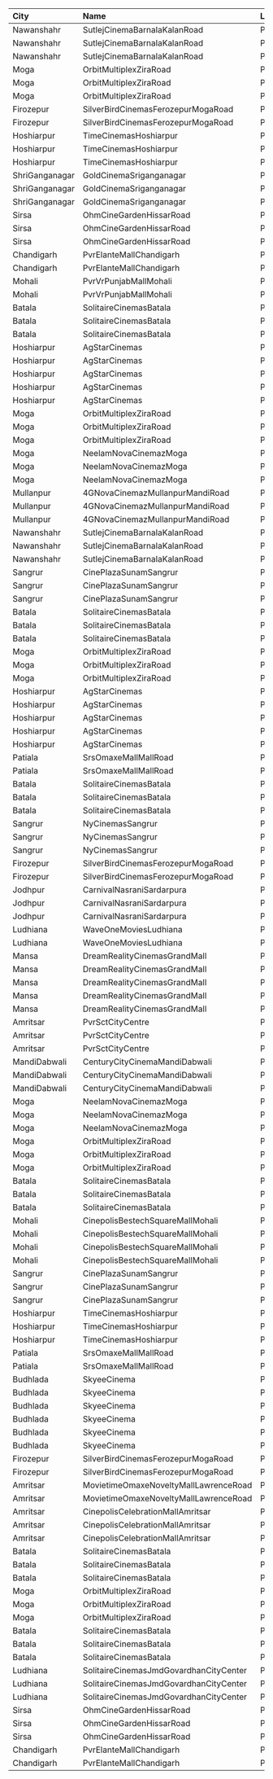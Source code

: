 | City           | Name                                   | Language |  Time | Type             | Price | Capacity | Booked |
| :------------- | :------------------------------------- | :------- | ----: | :--------------- | ----: | -------: | -----: |
| Nawanshahr     | SutlejCinemaBarnalaKalanRoad           | Punjabi  | 10:00 | Gold             |  150₹ |      100 |      0 |
| Nawanshahr     | SutlejCinemaBarnalaKalanRoad           | Punjabi  | 10:00 | Silver           |  100₹ |      100 |      0 |
| Nawanshahr     | SutlejCinemaBarnalaKalanRoad           | Punjabi  | 10:00 | Seasonal         |   80₹ |      100 |      0 |
| Moga           | OrbitMultiplexZiraRoad                 | Punjabi  | 10:00 | Recliner         |  300₹ |        6 |      0 |
| Moga           | OrbitMultiplexZiraRoad                 | Punjabi  | 10:00 | Diamond          |  300₹ |       10 |     10 |
| Moga           | OrbitMultiplexZiraRoad                 | Punjabi  | 10:00 | Gold             |  160₹ |      234 |     58 |
| Firozepur      | SilverBirdCinemasFerozepurMogaRoad     | Punjabi  | 10:00 | Box              |  400₹ |       10 |      0 |
| Firozepur      | SilverBirdCinemasFerozepurMogaRoad     | Punjabi  | 10:00 | Gold             |  150₹ |      139 |     32 |
| Hoshiarpur     | TimeCinemasHoshiarpur                  | Punjabi  | 11:00 | Vip              |  130₹ |      100 |      0 |
| Hoshiarpur     | TimeCinemasHoshiarpur                  | Punjabi  | 11:00 | Gold             |  130₹ |      100 |      0 |
| Hoshiarpur     | TimeCinemasHoshiarpur                  | Punjabi  | 11:00 | Silver           |  100₹ |      100 |      0 |
| ShriGanganagar | GoldCinemaSriganganagar                | Punjabi  | 11:00 | Box              |  270₹ |      100 |      0 |
| ShriGanganagar | GoldCinemaSriganganagar                | Punjabi  | 11:00 | Platinum         |  112₹ |      100 |      0 |
| ShriGanganagar | GoldCinemaSriganganagar                | Punjabi  | 11:00 | Gold             |  112₹ |      100 |      0 |
| Sirsa          | OhmCineGardenHissarRoad                | Punjabi  | 11:00 | GoldExecutive    |  290₹ |       62 |     62 |
| Sirsa          | OhmCineGardenHissarRoad                | Punjabi  | 11:00 | Gold             |  150₹ |       85 |     69 |
| Sirsa          | OhmCineGardenHissarRoad                | Punjabi  | 11:00 | Silver           |  110₹ |       68 |     51 |
| Chandigarh     | PvrElanteMallChandigarh                | Punjabi  | 11:05 | Classic          |  165₹ |       70 |      0 |
| Chandigarh     | PvrElanteMallChandigarh                | Punjabi  | 11:05 | Recliner         |  414₹ |       13 |      0 |
| Mohali         | PvrVrPunjabMallMohali                  | Punjabi  | 11:05 | Classic          |  200₹ |       44 |      0 |
| Mohali         | PvrVrPunjabMallMohali                  | Punjabi  | 11:05 | Prime            |  230₹ |       22 |      0 |
| Batala         | SolitaireCinemasBatala                 | Punjabi  | 11:45 | SolitaireClassic |  200₹ |       63 |     31 |
| Batala         | SolitaireCinemasBatala                 | Punjabi  | 11:45 | Gold             |  170₹ |       75 |     38 |
| Batala         | SolitaireCinemasBatala                 | Punjabi  | 11:45 | Silver           |  140₹ |       45 |     22 |
| Hoshiarpur     | AgStarCinemas                          | Punjabi  | 12:00 | VipBox           |  220₹ |      100 |      0 |
| Hoshiarpur     | AgStarCinemas                          | Punjabi  | 12:00 | Platinum         |  200₹ |      100 |      0 |
| Hoshiarpur     | AgStarCinemas                          | Punjabi  | 12:00 | Diamond          |  170₹ |      100 |      0 |
| Hoshiarpur     | AgStarCinemas                          | Punjabi  | 12:00 | Golden           |  150₹ |      100 |      0 |
| Hoshiarpur     | AgStarCinemas                          | Punjabi  | 12:00 | Silver           |  120₹ |      100 |      0 |
| Moga           | OrbitMultiplexZiraRoad                 | Punjabi  | 12:20 | Recliner         |  300₹ |        6 |      0 |
| Moga           | OrbitMultiplexZiraRoad                 | Punjabi  | 12:20 | Diamond          |  300₹ |       10 |     10 |
| Moga           | OrbitMultiplexZiraRoad                 | Punjabi  | 12:20 | Gold             |  200₹ |      234 |     58 |
| Moga           | NeelamNovaCinemazMoga                  | Punjabi  | 12:30 | Box              |  350₹ |      100 |      0 |
| Moga           | NeelamNovaCinemazMoga                  | Punjabi  | 12:30 | Sofa             |  300₹ |      100 |      0 |
| Moga           | NeelamNovaCinemazMoga                  | Punjabi  | 12:30 | Gold             |  200₹ |      100 |      0 |
| Mullanpur      | 4GNovaCinemazMullanpurMandiRoad        | Punjabi  | 12:30 | Platinum         |  160₹ |      100 |      0 |
| Mullanpur      | 4GNovaCinemazMullanpurMandiRoad        | Punjabi  | 12:30 | Gold             |  110₹ |      100 |      0 |
| Mullanpur      | 4GNovaCinemazMullanpurMandiRoad        | Punjabi  | 12:30 | Silver           |  110₹ |      100 |      0 |
| Nawanshahr     | SutlejCinemaBarnalaKalanRoad           | Punjabi  | 13:15 | Gold             |  170₹ |      100 |      0 |
| Nawanshahr     | SutlejCinemaBarnalaKalanRoad           | Punjabi  | 13:15 | Silver           |  140₹ |      100 |      0 |
| Nawanshahr     | SutlejCinemaBarnalaKalanRoad           | Punjabi  | 13:15 | Seasonal         |  100₹ |      100 |      0 |
| Sangrur        | CinePlazaSunamSangrur                  | Punjabi  | 13:30 | SofaClass        |  280₹ |       15 |      0 |
| Sangrur        | CinePlazaSunamSangrur                  | Punjabi  | 13:30 | DiamondClass     |  180₹ |      148 |     74 |
| Sangrur        | CinePlazaSunamSangrur                  | Punjabi  | 13:30 | GoldClass        |  180₹ |       39 |     13 |
| Batala         | SolitaireCinemasBatala                 | Punjabi  | 13:45 | SolitaireClassic |  200₹ |       65 |     32 |
| Batala         | SolitaireCinemasBatala                 | Punjabi  | 13:45 | Gold             |  170₹ |       63 |     32 |
| Batala         | SolitaireCinemasBatala                 | Punjabi  | 13:45 | Silver           |  140₹ |       45 |     23 |
| Moga           | OrbitMultiplexZiraRoad                 | Punjabi  | 14:40 | Recliner         |  300₹ |        6 |      0 |
| Moga           | OrbitMultiplexZiraRoad                 | Punjabi  | 14:40 | Diamond          |  300₹ |       10 |     10 |
| Moga           | OrbitMultiplexZiraRoad                 | Punjabi  | 14:40 | Gold             |  200₹ |      234 |     58 |
| Hoshiarpur     | AgStarCinemas                          | Punjabi  | 15:00 | VipBox           |  220₹ |      100 |      0 |
| Hoshiarpur     | AgStarCinemas                          | Punjabi  | 15:00 | Platinum         |  200₹ |      100 |      0 |
| Hoshiarpur     | AgStarCinemas                          | Punjabi  | 15:00 | Diamond          |  170₹ |      100 |      0 |
| Hoshiarpur     | AgStarCinemas                          | Punjabi  | 15:00 | Golden           |  150₹ |      100 |      0 |
| Hoshiarpur     | AgStarCinemas                          | Punjabi  | 15:00 | Silver           |  120₹ |      100 |      0 |
| Patiala        | SrsOmaxeMallMallRoad                   | Punjabi  | 15:00 | Platinum         |  170₹ |      107 |      2 |
| Patiala        | SrsOmaxeMallMallRoad                   | Punjabi  | 15:00 | Gold             |  170₹ |       19 |      0 |
| Batala         | SolitaireCinemasBatala                 | Punjabi  | 15:00 | SolitaireClassic |  200₹ |       38 |     19 |
| Batala         | SolitaireCinemasBatala                 | Punjabi  | 15:00 | Gold             |  170₹ |       49 |     25 |
| Batala         | SolitaireCinemasBatala                 | Punjabi  | 15:00 | Silver           |  140₹ |       30 |     15 |
| Sangrur        | NyCinemasSangrur                       | Punjabi  | 15:20 | Bx               |  300₹ |       17 |      0 |
| Sangrur        | NyCinemasSangrur                       | Punjabi  | 15:20 | Dm               |  200₹ |      118 |      0 |
| Sangrur        | NyCinemasSangrur                       | Punjabi  | 15:20 | Gl               |  150₹ |      102 |      0 |
| Firozepur      | SilverBirdCinemasFerozepurMogaRoad     | Punjabi  | 15:45 | Box              |  400₹ |       20 |      0 |
| Firozepur      | SilverBirdCinemasFerozepurMogaRoad     | Punjabi  | 15:45 | Gold             |  230₹ |      194 |     36 |
| Jodhpur        | CarnivalNasraniSardarpura              | Punjabi  | 16:00 | LoungeOffline    |  200₹ |       13 |      6 |
| Jodhpur        | CarnivalNasraniSardarpura              | Punjabi  | 16:00 | PlatinumOffline  |  150₹ |       14 |      7 |
| Jodhpur        | CarnivalNasraniSardarpura              | Punjabi  | 16:00 | GoldOffline      |  100₹ |      138 |     69 |
| Ludhiana       | WaveOneMoviesLudhiana                  | Punjabi  | 16:00 | Classic          |  180₹ |       42 |      0 |
| Ludhiana       | WaveOneMoviesLudhiana                  | Punjabi  | 16:00 | Premium          |  190₹ |       59 |      0 |
| Mansa          | DreamRealityCinemasGrandMall           | Punjabi  | 16:30 | Recliner         |   99₹ |      100 |      0 |
| Mansa          | DreamRealityCinemasGrandMall           | Punjabi  | 16:30 | Platinum         |   99₹ |      100 |      0 |
| Mansa          | DreamRealityCinemasGrandMall           | Punjabi  | 16:30 | Gold             |   99₹ |      100 |      0 |
| Mansa          | DreamRealityCinemasGrandMall           | Punjabi  | 16:30 | Silver           |   99₹ |      100 |      0 |
| Mansa          | DreamRealityCinemasGrandMall           | Punjabi  | 16:30 | Normal           |   99₹ |      100 |      0 |
| Amritsar       | PvrSctCityCentre                       | Punjabi  | 16:35 | Classic          |  190₹ |       45 |      3 |
| Amritsar       | PvrSctCityCentre                       | Punjabi  | 16:35 | Prime            |  200₹ |       30 |      0 |
| Amritsar       | PvrSctCityCentre                       | Punjabi  | 16:35 | Recliner         |  400₹ |       12 |      0 |
| MandiDabwali   | CenturyCityCinemaMandiDabwali          | Punjabi  | 16:50 | Platinum         |  230₹ |        9 |      0 |
| MandiDabwali   | CenturyCityCinemaMandiDabwali          | Punjabi  | 16:50 | Gold             |  190₹ |       41 |      0 |
| MandiDabwali   | CenturyCityCinemaMandiDabwali          | Punjabi  | 16:50 | Silver           |  160₹ |       57 |      0 |
| Moga           | NeelamNovaCinemazMoga                  | Punjabi  | 17:00 | Box              |  350₹ |      100 |      0 |
| Moga           | NeelamNovaCinemazMoga                  | Punjabi  | 17:00 | Sofa             |  300₹ |      100 |      0 |
| Moga           | NeelamNovaCinemazMoga                  | Punjabi  | 17:00 | Gold             |  200₹ |      100 |      0 |
| Moga           | OrbitMultiplexZiraRoad                 | Punjabi  | 17:00 | Recliner         |  300₹ |        6 |      0 |
| Moga           | OrbitMultiplexZiraRoad                 | Punjabi  | 17:00 | Diamond          |  300₹ |       10 |     10 |
| Moga           | OrbitMultiplexZiraRoad                 | Punjabi  | 17:00 | Gold             |  200₹ |      234 |     58 |
| Batala         | SolitaireCinemasBatala                 | Punjabi  | 17:00 | SolitaireClassic |  200₹ |       63 |     31 |
| Batala         | SolitaireCinemasBatala                 | Punjabi  | 17:00 | Gold             |  170₹ |       75 |     38 |
| Batala         | SolitaireCinemasBatala                 | Punjabi  | 17:00 | Silver           |  140₹ |       45 |     22 |
| Mohali         | CinepolisBestechSquareMallMohali       | Punjabi  | 18:00 | Normal           |  160₹ |       13 |      0 |
| Mohali         | CinepolisBestechSquareMallMohali       | Punjabi  | 18:00 | Executive        |  180₹ |       34 |      3 |
| Mohali         | CinepolisBestechSquareMallMohali       | Punjabi  | 18:00 | Premium          |  200₹ |       24 |      3 |
| Mohali         | CinepolisBestechSquareMallMohali       | Punjabi  | 18:00 | Vip              |  300₹ |        5 |      0 |
| Sangrur        | CinePlazaSunamSangrur                  | Punjabi  | 18:00 | SofaClass        |  280₹ |       13 |      0 |
| Sangrur        | CinePlazaSunamSangrur                  | Punjabi  | 18:00 | DiamondClass     |  180₹ |      117 |     53 |
| Sangrur        | CinePlazaSunamSangrur                  | Punjabi  | 18:00 | GoldClass        |  180₹ |       33 |     22 |
| Hoshiarpur     | TimeCinemasHoshiarpur                  | Punjabi  | 18:10 | Vip              |  130₹ |      100 |      0 |
| Hoshiarpur     | TimeCinemasHoshiarpur                  | Punjabi  | 18:10 | Gold             |  130₹ |      100 |      0 |
| Hoshiarpur     | TimeCinemasHoshiarpur                  | Punjabi  | 18:10 | Silver           |  100₹ |      100 |      0 |
| Patiala        | SrsOmaxeMallMallRoad                   | Punjabi  | 18:10 | Platinum         |  170₹ |      117 |      2 |
| Patiala        | SrsOmaxeMallMallRoad                   | Punjabi  | 18:10 | Gold             |  170₹ |       37 |      0 |
| Budhlada       | SkyeeCinema                            | Punjabi  | 18:30 | FamilyBox1       |  900₹ |      100 |      0 |
| Budhlada       | SkyeeCinema                            | Punjabi  | 18:30 | FamilyBox2       |  900₹ |      100 |      0 |
| Budhlada       | SkyeeCinema                            | Punjabi  | 18:30 | Platinum         |  230₹ |      100 |      0 |
| Budhlada       | SkyeeCinema                            | Punjabi  | 18:30 | Gold             |  180₹ |      100 |      0 |
| Budhlada       | SkyeeCinema                            | Punjabi  | 18:30 | Silver           |  150₹ |      100 |      0 |
| Budhlada       | SkyeeCinema                            | Punjabi  | 18:30 | Regular          |  110₹ |      100 |      0 |
| Firozepur      | SilverBirdCinemasFerozepurMogaRoad     | Punjabi  | 18:35 | Box              |  400₹ |       10 |      0 |
| Firozepur      | SilverBirdCinemasFerozepurMogaRoad     | Punjabi  | 18:35 | Gold             |  230₹ |      139 |     32 |
| Amritsar       | MovietimeOmaxeNoveltyMallLawrenceRoad  | Punjabi  | 18:40 | Platinum         |  140₹ |       88 |     44 |
| Amritsar       | MovietimeOmaxeNoveltyMallLawrenceRoad  | Punjabi  | 18:40 | Gold             |  140₹ |       72 |     36 |
| Amritsar       | CinepolisCelebrationMallAmritsar       | Punjabi  | 18:45 | Premium          |  140₹ |       45 |      0 |
| Amritsar       | CinepolisCelebrationMallAmritsar       | Punjabi  | 18:45 | Executive        |  140₹ |       46 |      0 |
| Amritsar       | CinepolisCelebrationMallAmritsar       | Punjabi  | 18:45 | Normal           |  140₹ |       14 |      0 |
| Batala         | SolitaireCinemasBatala                 | Punjabi  | 19:15 | SolitaireClassic |  200₹ |       63 |     31 |
| Batala         | SolitaireCinemasBatala                 | Punjabi  | 19:15 | Gold             |  170₹ |       75 |     38 |
| Batala         | SolitaireCinemasBatala                 | Punjabi  | 19:15 | Silver           |  140₹ |       45 |     22 |
| Moga           | OrbitMultiplexZiraRoad                 | Punjabi  | 19:20 | Recliner         |  300₹ |        6 |      0 |
| Moga           | OrbitMultiplexZiraRoad                 | Punjabi  | 19:20 | Diamond          |  300₹ |       10 |     10 |
| Moga           | OrbitMultiplexZiraRoad                 | Punjabi  | 19:20 | Gold             |  200₹ |      234 |     58 |
| Batala         | SolitaireCinemasBatala                 | Punjabi  | 19:30 | SolitaireClassic |  200₹ |       63 |     31 |
| Batala         | SolitaireCinemasBatala                 | Punjabi  | 19:30 | Gold             |  170₹ |       75 |     38 |
| Batala         | SolitaireCinemasBatala                 | Punjabi  | 19:30 | Silver           |  140₹ |       45 |     22 |
| Ludhiana       | SolitaireCinemasJmdGovardhanCityCenter | Punjabi  | 19:40 | VipClass         |  170₹ |       20 |     10 |
| Ludhiana       | SolitaireCinemasJmdGovardhanCityCenter | Punjabi  | 19:40 | GoldClass        |  150₹ |      186 |     95 |
| Ludhiana       | SolitaireCinemasJmdGovardhanCityCenter | Punjabi  | 19:40 | SilverClass      |  130₹ |       95 |     48 |
| Sirsa          | OhmCineGardenHissarRoad                | Punjabi  | 20:00 | GoldExecutive    |  290₹ |       62 |     62 |
| Sirsa          | OhmCineGardenHissarRoad                | Punjabi  | 20:00 | Gold             |  150₹ |       85 |     73 |
| Sirsa          | OhmCineGardenHissarRoad                | Punjabi  | 20:00 | Silver           |  110₹ |       68 |     51 |
| Chandigarh     | PvrElanteMallChandigarh                | Punjabi  | 21:35 | Classic          |  212₹ |       70 |      0 |
| Chandigarh     | PvrElanteMallChandigarh                | Punjabi  | 21:35 | Recliner         |  599₹ |       13 |      0 |